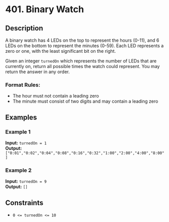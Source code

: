 # 401. Binary Watch

## Description
A binary watch has 4 LEDs on the top to represent the hours (0-11), and 6 LEDs on the bottom to represent the minutes (0-59). Each LED represents a zero or one, with the least significant bit on the right.

Given an integer `turnedOn` which represents the number of LEDs that are currently on, return all possible times the watch could represent. You may return the answer in any order.

### Format Rules:
- The hour must not contain a leading zero
- The minute must consist of two digits and may contain a leading zero

## Examples

### Example 1
**Input:** `turnedOn = 1`  
**Output:** `["0:01","0:02","0:04","0:08","0:16","0:32","1:00","2:00","4:00","8:00"]`

### Example 2
**Input:** `turnedOn = 9`  
**Output:** `[]`

## Constraints
- `0 <= turnedOn <= 10`
